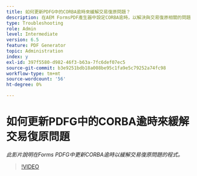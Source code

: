 ```yaml
---
title: 如何更新PDFG中的CORBA逾時來緩解交易復原問題？
description: 在AEM FormsPDF產生器中設定CORBA逾時，以解決與交易復原相關的問題
type: Troubleshooting
role: Admin
level: Intermediate
version: 6.5
feature: PDF Generator
topic: Administration
index: y
exl-id: 397f5580-d982-46f3-b63a-7fc6def07ec5
source-git-commit: b3e9251bdb18a008be95c1fa9e5c79252a74fc98
workflow-type: tm+mt
source-wordcount: '56'
ht-degree: 0%

---
```


# 如何更新PDFG中的CORBA逾時來緩解交易復原問題

*此影片說明在Forms PDFG中更新CORBA逾時以緩解交易復原問題的程式。*

>[!VIDEO](https://video.tv.adobe.com/v/335512?quality=12&learn=on)

